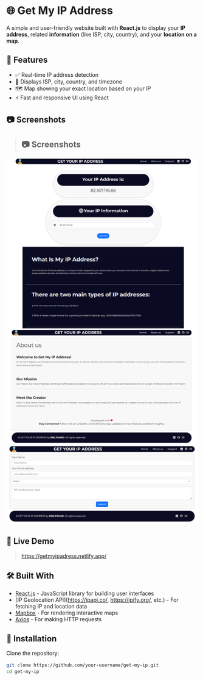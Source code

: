 # 🌐 Get My IP Address

A simple and user-friendly website built with **React.js** to display your **IP address**, related **information** (like ISP, city, country), and your **location on a map**.

## 🔧 Features

- ✅ Real-time IP address detection
- 📍 Displays ISP, city, country, and timezone
- 🗺️ Map showing your exact location based on your IP
- ⚡ Fast and responsive UI using React

## 📷 Screenshots

> ## 📷 Screenshots

![Homepage Screenshot](./screenshots/homepage.png)
![Aboutuspage Screenshot](./screenshots/Aboutuspage.png)
![Supportpage Screenshot](./screenshots/supportpage.png)


## 🚀 Live Demo

> https://getmyipadress.netlify.app/

## 🛠️ Built With

- [React.js](https://reactjs.org/) - JavaScript library for building user interfaces
- [IP Geolocation API](https://ipapi.co/, https://ipify.org/, etc.) - For fetching IP and location data
- [Mapbox](https://www.mapbox.com/) - For rendering interactive maps
- [Axios](https://axios-http.com/) - For making HTTP requests

## 📁 Installation

Clone the repository:

```bash
git clone https://github.com/your-username/get-my-ip.git
cd get-my-ip
